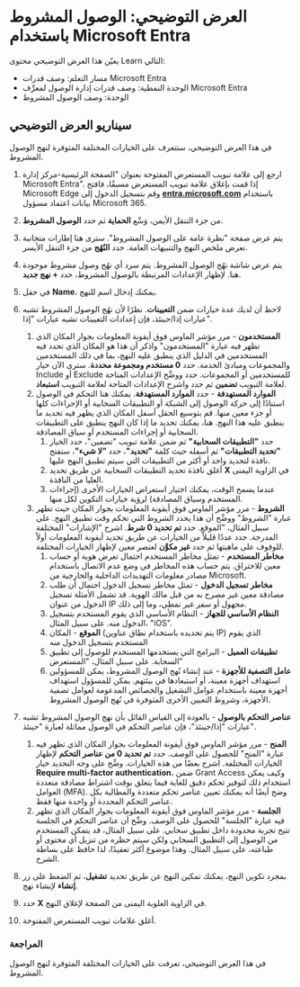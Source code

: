 <!---
---
العرض التوضيحي: العنوان: "الوصول المشروط في Azure AD" مسار التعلم/الوحدة النمطية/الوحدة: 'مسار التعلم: وصف قدرات Microsoft Entra؛ الوحدة النمطية 3: وصف قدرات إدارة الوصول في معرِّف Microsoft Entra؛ الوحدة النمطية 2: وصف الوصول المشروط"
---
--->

# العرض التوضيحي: الوصول المشروط باستخدام Microsoft Entra

يعيّن هذا العرض التوضيحي محتوى Learn التالي:

- مسار التعلم: وصف قدرات Microsoft Entra
- الوحدة النمطية: وصف قدرات إدارة الوصول لمعرِّف Microsoft Entra
- الوحدة: وصف الوصول المشروط

## سيناريو العرض التوضيحي

في هذا العرض التوضيحي، ستتعرف على الخيارات المختلفة المتوفرة لنهج الوصول المشروط.

1. ارجع إلى علامة تبويب المستعرض المفتوحة بعنوان "الصفحة الرئيسية-مركز إدارة Microsoft Entra".  إذا قمت بإغلاق علامة تبويب المستعرض مسبقًا، فافتح Microsoft Edge وقم بتسجيل الدخول إلى **[entra.microsoft.com](https://entra.microsoft.com)** باستخدام بيانات اعتماد مسؤول Microsoft 365.

1. من جزء التنقل الأيمن، وَسِّع **الحماية** ثم حدد **الوصول المشروط**.

1. يتم عرض صفحة "نظرة عامة على الوصول المشروط".  سترى هنا إطارات متجانبة تعرض ملخص النهج والتنبيهات العامة.  حدد **النُهُج** من جزء التنقل الأيسر.

1. يتم عرض شاشة نهُج الوصول المشروط. يتم سرد أي نهُج وصول مشروط موجودة هنا. لإظهار الإعدادات المرتبطة بالوصول المشروط، حدد **+ نهج جديد**.

1. في حقل **Name**، يمكنك إدخال اسم للنهج.

1. لاحظ أن لديك عدة خيارات ضمن **التعيينات**.  نظرًا لأن نهُج الوصول المشروط تشبه عبارات إذا/حينئذ، فإن إعدادات التعيينات تشبه عبارات "إذا".
    1. **المستخدمون** - مرر مؤشر الماوس فوق أيقونة المعلومات بجوار المكان الذي تظهر فيه عبارة "المستخدمون" واذكر أن هذا هو المكان الذي تحدد فيه المستخدمين في الدليل الذي ينطبق عليه النهج، بما في ذلك المستخدمين والمجموعات ومبادئ الخدمة. حدد **0 مستخدم ومجموعة محددة**.  سترى الآن خيار Include أو Exclude للمستخدمين أو المجموعات. حدد ووضِّح الإعدادات المتاحة لعلامة التبويب **تضمين** ثم حدد واشرح الإعدادات المتاحة لعلامة التبويب **استبعاد**.
    1. **الموارد المستهدفة** - حدد **الموارد المستهدفة**.  يمكنك هنا التحكم في الوصول استنادًا إلى حركة الوصول إلى الشبكة أو التطبيقات السحابية أو الإجراءات كلها أو جزء معين منها.  قم بتوسيع الحقل أسفل المكان الذي يظهر فيه تحديد ما ينطبق عليه هذا النهج.  هنا، يمكنك تحديد ما إذا كان النهج ينطبق على التطبيقات السحابية أو إجراءات المستخدم أو سياق المصادقة.  
        1. حدد **"التطبيقات السحابية"** ثم ضمن علامة تبويب "تضمين"، حدد الخيار **"تحديد التطبيقات"** ثم أسفله حيث كلمة **"تحديد"**، حدد **"لا شيء"**، ستفتح نافذة لتحديد واحد أو أكثر من التطبيقات التي سيتم تطبيق النهج عليها.
        1. أغلق نافذة تحديد التطبيقات السحابية عن طريق تحديد **X** في الزاوية اليمنى العليا من النافذة.
        1. عندما يسمح الوقت، يمكنك اختيار استعراض الخيارات الأخرى (إجراءات المستخدم وسياق المصادقة) لرؤية خيارات التكوين لكل منها.
    1. **الشروط** - مرر مؤشر الماوس فوق أيقونة المعلومات بجوار المكان حيث تظهر عبارة "الشروط" ووضِّح أن هذا يحدد الشروط التي تحكم وقت تطبيق النهج. على سبيل المثال، "الموقع. حدد **تم تحديد 0 شرط**. اشرح "الإشارات" المختلفة المدرجة.   حدد عددًا قليلاً من الخيارات عن طريق تحديد أيقونة المعلومات أولاً للوقوف على ماهيتها ثم حدد **غير مكوَّن** لعنصر معين لإظهار الخيارات المختلفة.
        1. **مخاطر المستخدم** - تمثل مخاطر المستخدم احتمال تعرض هوية أو حساب معين للاختراق. يتم حساب هذه المخاطر في وضع عدم الاتصال باستخدام مصادر معلومات التهديدات الداخلية والخارجية من Microsoft.
        1. **مخاطر تسجيل الدخول** - تمثل مخاطر تسجيل الدخول احتمال أن طلب مصادقة معين غير مصرح به من قبل مالك الهوية. قد تشمل الأمثلة تسجيل الدخول من عنوان IP مجهول أو سفر غير نمطي، وما إلى ذلك.
        1. **النظام الأساسي للجهاز** - النظام الأساسي الذي يقوم المستخدم بتسجيل الدخول منه. على سبيل المثال، "iOS".
        1. **الموقع** - المكان (يتم تحديده باستخدام نطاق عناوين IP) الذي يقوم المستخدم بتسجيل الدخول منه
        1. **تطبيقات العميل** - البرامج التي يستخدمها المستخدم للوصول إلى تطبيق السحابة. على سبيل المثال، "المستعرض"
        1. **عامل التصفية للأجهزة** - عند إنشاء نُهج الوصول المشروط، يمكن للمسؤولين استهداف أجهزة معينة، أو استبعادها في بيئتهم. يمكن للمسؤول استهداف أجهزة معينة باستخدام ⁧⁩عوامل التشغيل والخصائص المدعومة لعوامل تصفية الأجهزة⁧⁩، وشروط التعيين الأخرى المتوفرة في نُهج الوصول المشروط.

1. **عناصر التحكم بالوصول** - بالعودة إلى القياس القائل بأن نهج الوصول المشروط تشبه عبارات "إذا/حينئذ"، فإن عناصر التحكم في الوصول مماثلة لعبارة "حينئذ".
    1. **المنح** - مرر مؤشر الماوس فوق أيقونة المعلومات بجوار المكان الذي تظهر فيه عبارة "المنح" للحصول على الوصف.  حدد **تم تحديد 0 من عناصر التحكم** لإظهار الخيارات المختلفة.  اشرح بعضًا من هذه الخيارات.  وضِّح على وجه التحديد خيار **Require multi-factor authentication**، ضمن Grant Access وكيف يمكن استخدام ذلك لتوفير تحكم دقيق للغاية فيما يتعلق بوقت اشتراط مصادقة متعددة العوامل (MFA).   وضح أيضًا أنه يمكنك تعيين عناصر تحكم متعددة والمطالبة بكل عناصر التحكم المحددة أو واحدة منها فقط.
    1. **الجلسة** - مرر مؤشر الماوس فوق أيقونة المعلومات بجوار المكان الذي تظهر فيه عبارة "الجلسة" للحصول على الوصف.  وضِّح أن عناصر التحكم في الجلسة تتيح تجربة محدودة داخل تطبيق سحابي.  على سبيل المثال، قد يتمكن المستخدم من الوصول إلى التطبيق السحابي ولكن سيتم حظره من تنزيل أي محتوى أو طباعته، على سبيل المثال.  وهذا موضوع أكثر تعقيدًا، لذا حافظ على بساطة الشرح.

1. بمجرد تكوين النهج، يمكنك تمكين النهج عن طريق تحديد **تشغيل**، ثم الضغط على زر **إنشاء** لإنشاء نهج.

1. حدد **X** في الزاوية العلوية اليمنى من الصفحة لإغلاق النهج.

1. أغلق علامات تبويب المستعرض المفتوحة.

### المراجعة

في هذا العرض التوضيحي، تعرفت على الخيارات المختلفة المتوفرة لنهج الوصول المشروط.
